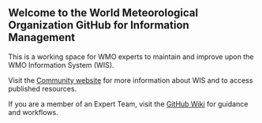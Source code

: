 ## Welcome to the World Meteorological Organization GitHub for Information Management
This is a working space for WMO experts to maintain and improve upon the WMO Information System (WIS).

Visit the [Community website](https://community.wmo.int/activity-areas/wmo-information-system-wis) for more information about WIS and to access published resources.

If you are a member of an Expert Team, visit the [GitHub Wiki](https://github.com/wmo-im/wmo-im.github.io/wiki) for guidance and workflows. 

